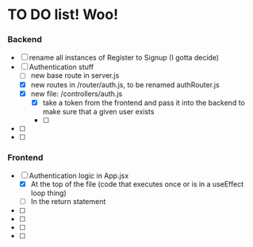 # TO DO list! Woo!

### Backend

- [ ] rename all instances of Register to Signup (I gotta decide)
- [ ] Authentication stuff
  - [ ] new base route in server.js
  - [x] new routes in /router/auth.js, to be renamed authRouter.js
  - [x] new file: /controllers/auth.js
    - [x] take a token from the frontend and pass it into the backend to make sure that a given user exists
    - [ ]
- [ ]
- [ ]

### Frontend

- [ ] Authentication logic in App.jsx
  - [x] At the top of the file (code that executes once or is in a useEffect loop thing)
  - [ ] In the return statement
- [ ]
- [ ]
- [ ]
- [ ]
